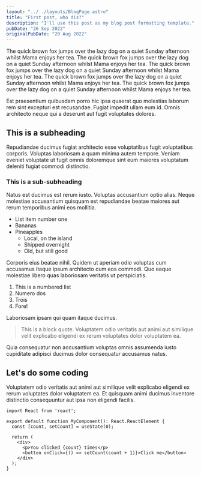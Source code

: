 ```yaml
---
layout: "../../layouts/BlogPage.astro"
title: "First post, who dis?"
description: "I'll use this post as my blog post formatting template."
pubDate: "26 Sep 2022"
originalPubDate: "20 Aug 2022"
---
```


The quick brown fox jumps over the lazy dog on a quiet Sunday afternoon whilst Mama enjoys her tea.  The quick brown fox jumps over the lazy dog on a quiet Sunday afternoon whilst Mama enjoys her tea.  The quick brown fox jumps over the lazy dog on a quiet Sunday afternoon whilst Mama enjoys her tea.  The quick brown fox jumps over the lazy dog on a quiet Sunday afternoon whilst Mama enjoys her tea.  The quick brown fox jumps over the lazy dog on a quiet Sunday afternoon whilst Mama enjoys her tea. 

Est praesentium quibusdam porro hic ipsa quaerat quo molestias laborum rem sint excepturi est
recusandae. Fugiat impedit ullam eum id. Omnis architecto neque qui a deserunt aut fugit
voluptates dolores.

## This is a subheading

Repudiandae ducimus fugiat architecto esse voluptatibus fugit voluptatibus corporis. Voluptas
laboriosam a quam minima autem tempore. Veniam eveniet voluptate ut fugit omnis doloremque
sint eum maiores voluptatum deleniti fugiat commodi distinctio.

### This is a sub-subheading

Natus est ducimus est rerum iusto. Voluptas accusantium optio alias. Neque molestiae
accusantium quisquam est repudiandae beatae maiores aut rerum temporibus animi eos mollitia.

- List item number one
- Bananas
- Pineapples
  - Local, on the island
  - Shipped overnight
  - Old, but still good

Corporis eius beatae nihil. Quidem ut aperiam odio voluptas cum accusamus itaque ipsum
architecto cum eos commodi. Quo eaque molestiae libero quas laboriosam veritatis ut
perspiciatis.

1. This is a numbered list
2. Numero dos
3. Trois
4. Fore!

Laboriosam ipsam qui quam itaque ducimus. 

> This is a block quote. Voluptatem odio veritatis aut animi aut similique velit explicabo
> eligendi ex rerum voluptates dolor voluptatem ea.

Quia consequatur non accusantium voluptas omnis assumenda iusto cupiditate adipisci ducimus
dolor consequatur accusamus natus.

## Let's do some coding

Voluptatem odio veritatis aut animi aut similique velit explicabo eligendi ex rerum voluptates
dolor voluptatem ea. Et quisquam animi ducimus inventore distinctio consequuntur aut ipsa non
eligendi facilis.

```tsx
import React from 'react'; 

export default function MyComponent(): React.ReactElement {
  const [count, setCount] = useState(0);

  return (
    <div>
      <p>You clicked {count} times</p>
      <button onClick={() => setCount(count + 1)}>Click me</button>
    </div>
  );
}
```
